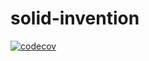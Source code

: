 # solid-invention

[![codecov](https://codecov.io/gh/marssaljr/solid-invention/branch/main/graph/badge.svg?token=PME8FOEEWQ)](https://codecov.io/gh/marssaljr/solid-invention)
